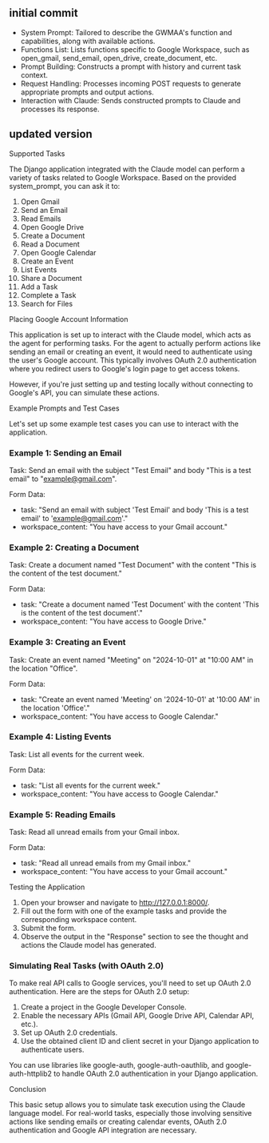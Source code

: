 ## initial commit

- System Prompt: Tailored to describe the GWMAA's function and capabilities, along with available actions.
- Functions List: Lists functions specific to Google Workspace, such as open_gmail, send_email, open_drive, create_document, etc.
- Prompt Building: Constructs a prompt with history and current task context.
- Request Handling: Processes incoming POST requests to generate appropriate prompts and output actions.
- Interaction with Claude: Sends constructed prompts to Claude and processes its response.


## updated version

Supported Tasks

The Django application integrated with the Claude model can perform a variety of tasks related to Google Workspace. Based on the provided system_prompt, you can ask it to:

1. Open Gmail
2. Send an Email
3. Read Emails
4. Open Google Drive
5. Create a Document
6. Read a Document
7. Open Google Calendar
8. Create an Event
9. List Events
10. Share a Document
11. Add a Task
12. Complete a Task
13. Search for Files

Placing Google Account Information

This application is set up to interact with the Claude model, which acts as the agent for performing tasks. For the agent to actually perform actions like sending an email or creating an event, it would need to authenticate using the user's Google account. This typically involves OAuth 2.0 authentication where you redirect users to Google's login page to get access tokens.

However, if you're just setting up and testing locally without connecting to Google's API, you can simulate these actions.

Example Prompts and Test Cases

Let's set up some example test cases you can use to interact with the application.

### Example 1: Sending an Email

Task:
Send an email with the subject "Test Email" and body "This is a test email" to "example@gmail.com".

Form Data:
- task: "Send an email with subject 'Test Email' and body 'This is a test email' to 'example@gmail.com'."
- workspace_content: "You have access to your Gmail account."

### Example 2: Creating a Document

Task:
Create a document named "Test Document" with the content "This is the content of the test document."

Form Data:
- task: "Create a document named 'Test Document' with the content 'This is the content of the test document'."
- workspace_content: "You have access to Google Drive."

### Example 3: Creating an Event

Task:
Create an event named "Meeting" on "2024-10-01" at "10:00 AM" in the location "Office".

Form Data:
- task: "Create an event named 'Meeting' on '2024-10-01' at '10:00 AM' in the location 'Office'."
- workspace_content: "You have access to Google Calendar."

### Example 4: Listing Events

Task:
List all events for the current week.

Form Data:
- task: "List all events for the current week."
- workspace_content: "You have access to Google Calendar."

### Example 5: Reading Emails

Task:
Read all unread emails from your Gmail inbox.

Form Data:
- task: "Read all unread emails from my Gmail inbox."
- workspace_content: "You have access to your Gmail account."

Testing the Application

1. Open your browser and navigate to http://127.0.0.1:8000/.
2. Fill out the form with one of the example tasks and provide the corresponding workspace content.
3. Submit the form.
4. Observe the output in the "Response" section to see the thought and actions the Claude model has generated.

### Simulating Real Tasks (with OAuth 2.0)

To make real API calls to Google services, you'll need to set up OAuth 2.0 authentication. Here are the steps for OAuth 2.0 setup:

1. Create a project in the Google Developer Console.
2. Enable the necessary APIs (Gmail API, Google Drive API, Calendar API, etc.).
3. Set up OAuth 2.0 credentials.
4. Use the obtained client ID and client secret in your Django application to authenticate users.

You can use libraries like google-auth, google-auth-oauthlib, and google-auth-httplib2 to handle OAuth 2.0 authentication in your Django application.

Conclusion

This basic setup allows you to simulate task execution using the Claude language model. For real-world tasks, especially those involving sensitive actions like sending emails or creating calendar events, OAuth 2.0 authentication and Google API integration are necessary.	
